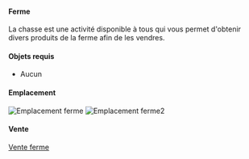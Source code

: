 #### **Ferme**
La chasse est une activité disponible à tous qui vous permet d'obtenir divers produits de la ferme afin de les vendres. 

#### **Objets requis**
- Aucun

#### **Emplacement**
![Emplacement ferme](https://i.imgur.com/gxLjgwM.png)
![Emplacement ferme2](https://i.imgur.com/CXaQXA3.png)

#### **Vente**
[Vente ferme](https://i.imgur.com/kXJnKjt.png)
